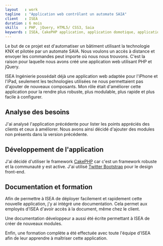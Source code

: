 ```yaml
---
layout   : work
tagline  : "Application web contrôlant un automate SAIA"
client   : ISEA
duration : 6 mois
skills   : PHP, jQuery, HTML5/ CSS3, Saia
keywords : ISEA, CakePHP application, application domotique, application SAIA
---
```


Le but de ce projet est d'automatiser un bâtiment utilisant la technologie KNX et pilotée par un automate SAIA. Nous voulons un accès à distance et envoyer les commandes peut importe où nous nous trouvons. C'est la raison pour laquelle nous avons créé une application web utilisant PHP et jQuery.

ISEA Ingénierie possédait déjà une application web adaptée pour l'iPhone et l'iPad, seulement les technologies utilisées ne nous permettaient pas d'ajouter de nouveaux composants. Mon rôle était d'améliorer cette application pour la rendre plus robuste, plus modulable, plus rapide et plus facile à configurer.

## Analyse des besoins

J'ai analysé l'application précédente pour lister les points appréciés des clients et ceux à améliorer. Nous avons ainsi décidé d'ajouter des modules non présents dans la version précédente.

## Développement de l'application

J'ai décidé d'utiliser le framework [CakePHP](http://cakephp.org/) car c'est un framework robuste et la communauté y est active. J'ai utilisé  [Twitter Bootstrap](http://twitter.github.io/bootstrap/) pour le design front-end.

## Documentation et formation

Afin de permettre à ISEA de déployer facilement et rapidement cette nouvelle application, j'y ai intégré une documentation. Cela permet aux employés d'ISEA d'avoir accès à la document, même chez le client.

Une documentation développeur a aussi été écrite permettant à ISEA de créer de nouveaux modules.

Enfin, une formation complète a été effectuée avec toute l'équipe d'ISEA afin de leur apprendre à maîtriser cette application.
